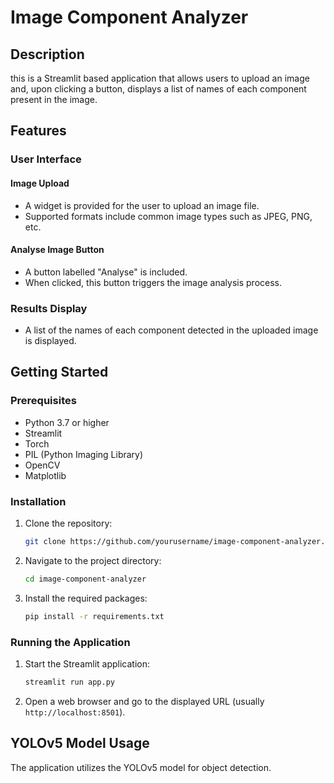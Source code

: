 # Image Component Analyzer

## Description

this is a Streamlit based application that allows users to upload an image and, upon clicking a button, displays a list of names of each component present in the image.

## Features

### User Interface

#### Image Upload
- A widget is provided for the user to upload an image file.
- Supported formats include common image types such as JPEG, PNG, etc.

#### Analyse Image Button
- A button labelled "Analyse" is included.
- When clicked, this button triggers the image analysis process.

### Results Display
- A list of the names of each component detected in the uploaded image is displayed.

## Getting Started

### Prerequisites
- Python 3.7 or higher
- Streamlit
- Torch
- PIL (Python Imaging Library)
- OpenCV
- Matplotlib

### Installation

1. Clone the repository:
    ```bash
    git clone https://github.com/yourusername/image-component-analyzer.git
    ```
2. Navigate to the project directory:
    ```bash
    cd image-component-analyzer
    ```
3. Install the required packages:
    ```bash
    pip install -r requirements.txt
    ```

### Running the Application

1. Start the Streamlit application:
    ```bash
    streamlit run app.py
    ```
2. Open a web browser and go to the displayed URL (usually `http://localhost:8501`).


## YOLOv5 Model Usage

The application utilizes the YOLOv5 model for object detection.



